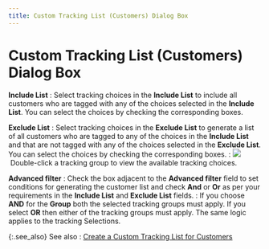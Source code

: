 ```yaml
---
title: Custom Tracking List (Customers) Dialog Box
---
```


# Custom Tracking List (Customers) Dialog Box


**Include List**
: Select tracking choices in the **Include 
 List** to include all customers who are tagged with any of  the choices selected in the **Include List**.  You can select the choices by checking the corresponding boxes.


**Exclude List**
: Select tracking choices in the **Exclude 
 List** to generate a list of all customers who are tagged to  any of the choices in the **Include List**  and that are not tagged with any of the choices selected in the  **Exclude List**. You can select the  choices by checking the corresponding boxes.
: ![]({{site.ct_baseurl}}/img/note.gif)  Double-click  a tracking group to view the available tracking choices.


**Advanced filter**
: Check the box adjacent to the **Advanced 
 filter** field to set conditions for generating the customer list  and check **And** or **Or**  as per your requirements in the **Include 
 List** and **Exclude List** fields.
: If you choose **AND**  for the **Group**  both the selected  tracking groups must apply. If you select **OR**  then either of the tracking groups must apply. The same logic applies  to the tracking Selections.


{:.see_also}
See also
: [Create  a Custom Tracking List for Customers]({{site.ct_baseurl}}/customer-tracking/create_a_custom_tracking_list_for_customers.html)
